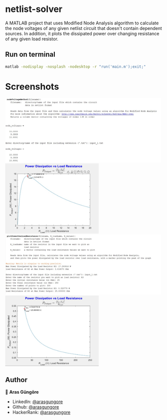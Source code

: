 # netlist-solver
A MATLAB project that uses Modified Node Analysis algorithm to calculate the node voltages of any given netlist circuit that doesn't contain dependent sources. In addition, it plots the dissipated power over changing resistance of any given load resistor.

## Run on terminal

```sh
matlab -nodisplay -nosplash -nodesktop -r "run('main.m');exit;"
```

# Screenshots

<p align="left">
    <img alt="Screenshot" src="https://github.com/arasgungore/netlist-solver/blob/main/Screenshots/1.jpg" width="500">
    <img alt="Screenshot" src="https://github.com/arasgungore/netlist-solver/blob/main/Screenshots/2.jpg" width="300">
    <img alt="Screenshot" src="https://github.com/arasgungore/netlist-solver/blob/main/Screenshots/3.jpg" width="500">
    <img alt="Screenshot" src="https://github.com/arasgungore/netlist-solver/blob/main/Screenshots/4.jpg" width="300">
</p>

## Author

👤 **Aras Güngöre**

* LinkedIn: [@arasgungore](https://www.linkedin.com/in/arasgungore)
* Github: [@arasgungore](https://github.com/arasgungore)
* HackerRank: [@arasgungore](https://www.hackerrank.com/arasgungore)
